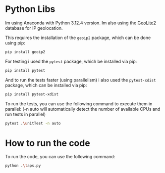 # Python Libs

Im using Anaconda with Python 3.12.4 version.
Im also using the [GeoLite2](https://dev.maxmind.com/geoip/geolite2-free-geolocation-data/) database for IP geolocation.

This requires the installation of the `geoip2` package, which can be done using pip:

```bash
pip install geoip2
```

For testing i used the `pytest` package, which be installed via pip:

```bash
pip install pytest
```

And to run the tests faster (using parallelism) i also used the `pytest-xdist` package, which can be installed via pip:

```bash
pip install pytest-xdist
```

To run the tests, you can use the following command to execute them in parallel: (-n auto will automatically detect the number of available CPUs and run tests in parallel)

```bash
pytest .\unitTest -n auto
```

# How to run the code

To run the code, you can use the following command:

```bash
python .\taps.py
```
